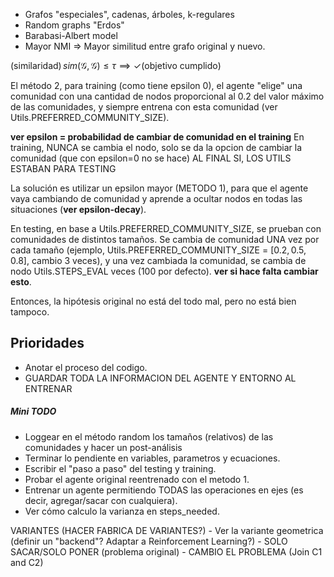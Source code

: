 - Grafos "especiales", cadenas, árboles, k-regulares  
- Random graphs "Erdos"  
- Barabasi-Albert model  
- Mayor NMI => Mayor similitud entre grafo original y nuevo.

$\text{(similaridad)} \, sim(\mathcal{G}, \mathcal{G}) \leq \tau \implies \checkmark \text{(objetivo cumplido)}$

El método 2, para training (como tiene epsilon 0), el agente "elige" una comunidad con una cantidad de nodos proporcional al 0.2 del valor máximo de las comunidades, y siempre entrena con esta comunidad (ver Utils.PREFERRED_COMMUNITY_SIZE).

**ver epsilon = probabilidad de cambiar de comunidad en el training**
En training, NUNCA se cambia el nodo, solo se da la opcion de cambiar la comunidad (que con epsilon=0 no se hace) AL FINAL SI, LOS UTILS ESTABAN PARA TESTING

La solución es utilizar un epsilon mayor (METODO 1), para que el agente vaya cambiando de comunidad y aprende a ocultar nodos en todas las situaciones (**ver epsilon-decay**).

En testing, en base a Utils.PREFERRED_COMMUNITY_SIZE, se prueban con comunidades de distintos tamaños. Se cambia de comunidad UNA vez por cada tamaño (ejemplo, Utils.PREFERRED_COMMUNITY_SIZE = $[0.2, 0.5, 0.8]$, cambio 3 veces), y una vez cambiada la comunidad, se cambia de nodo Utils.STEPS_EVAL veces (100 por defecto). **ver si hace falta cambiar esto**.

Entonces, la hipótesis original no está del todo mal, pero no está bien tampoco.
## Prioridades
- Anotar el proceso del codigo.
- GUARDAR TODA LA INFORMACION DEL AGENTE Y ENTORNO AL ENTRENAR
##### Mini TODO
- Loggear en el método random los tamaños (relativos) de las comunidades y hacer un post-análisis
- Terminar lo pendiente en variables, parametros y ecuaciones.
- Escribir el "paso a paso" del testing y training.
- Probar el agente original reentrenado con el metodo 1.
- Entrenar un agente permitiendo TODAS las operaciones en ejes (es decir, agregar/sacar con cualquiera).
- Ver cómo calculo la varianza en steps_needed.

VARIANTES (HACER FABRICA DE VARIANTES?)
	- Ver la variante geometrica (definir un "backend"? Adaptar a Reinforcement Learning?)
	- SOLO SACAR/SOLO PONER (problema original)
	- CAMBIO EL PROBLEMA (Join C1 and C2)